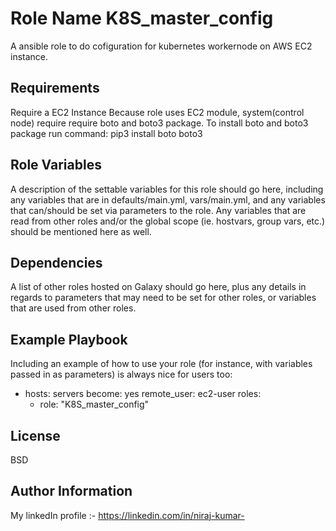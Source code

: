 Role Name K8S_master_config
=========

A ansible role to do cofiguration for kubernetes workernode on AWS EC2 instance.

Requirements
------------

Require a EC2 Instance
Because role uses EC2 module, system(control node) require require boto and boto3 package.
To install boto and boto3 package run command: pip3 install boto boto3 

Role Variables
--------------

A description of the settable variables for this role should go here, including any variables that are in defaults/main.yml, vars/main.yml, and any variables that can/should be set via parameters to the role. Any variables that are read from other roles and/or the global scope (ie. hostvars, group vars, etc.) should be mentioned here as well.

Dependencies
------------

A list of other roles hosted on Galaxy should go here, plus any details in regards to parameters that may need to be set for other roles, or variables that are used from other roles.

Example Playbook
----------------

Including an example of how to use your role (for instance, with variables passed in as parameters) is always nice for users too:

- hosts: servers
  become: yes
  remote_user: ec2-user
  roles:
    - role: "K8S_master_config"

License
-------

BSD

Author Information
------------------

My linkedIn profile :- <https://linkedin.com/in/niraj-kumar->
